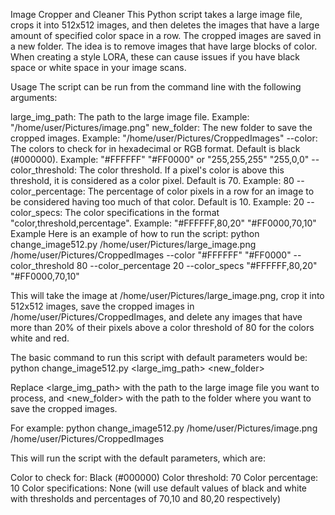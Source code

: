 Image Cropper and Cleaner
This Python script takes a large image file, crops it into 512x512 images, and then deletes the images that have a large amount of specified color space in a row. The cropped images are saved in a new folder. The idea is to remove images that have large blocks of color. When creating a style LORA, these can cause issues if you have black space or white space in your image scans.

Usage
The script can be run from the command line with the following arguments:

large_img_path: The path to the large image file. Example: "/home/user/Pictures/image.png"
new_folder: The new folder to save the cropped images. Example: "/home/user/Pictures/CroppedImages"
--color: The colors to check for in hexadecimal or RGB format. Default is black (#000000). Example: "#FFFFFF" "#FF0000" or "255,255,255" "255,0,0"
--color_threshold: The color threshold. If a pixel's color is above this threshold, it is considered as a color pixel. Default is 70. Example: 80
--color_percentage: The percentage of color pixels in a row for an image to be considered having too much of that color. Default is 10. Example: 20
--color_specs: The color specifications in the format "color,threshold,percentage". Example: "#FFFFFF,80,20" "#FF0000,70,10"
Example
Here is an example of how to run the script:
python change_image512.py /home/user/Pictures/large_image.png /home/user/Pictures/CroppedImages --color "#FFFFFF" "#FF0000" --color_threshold 80 --color_percentage 20 --color_specs "#FFFFFF,80,20" "#FF0000,70,10"

This will take the image at /home/user/Pictures/large_image.png, crop it into 512x512 images, save the cropped images in /home/user/Pictures/CroppedImages, and delete any images that have more than 20% of their pixels above a color threshold of 80 for the colors white and red.

The basic command to run this script with default parameters would be:
python change_image512.py <large_img_path> <new_folder>

Replace <large_img_path> with the path to the large image file you want to process, and <new_folder> with the path to the folder where you want to save the cropped images.

For example:
python change_image512.py /home/user/Pictures/image.png /home/user/Pictures/CroppedImages

This will run the script with the default parameters, which are:

Color to check for: Black (#000000)
Color threshold: 70
Color percentage: 10
Color specifications: None (will use default values of black and white with thresholds and percentages of 70,10 and 80,20 respectively)
